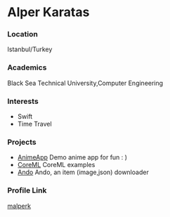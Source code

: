 # Alper Karatas

### Location

Istanbul/Turkey

### Academics

Black Sea Technical University,Computer Engineering

### Interests

- Swift
- Time Travel

### Projects

- [AnimeApp](https://github.com/malperk/AnimeApp) Demo anime app for fun : )
- [CoreML](https://github.com/malperk/CoreML) CoreML examples
- [Ando](https://github.com/malperk/Ando) Ando, an item (image,json) downloader



### Profile Link

[malperk](https://github.com/malperk)
